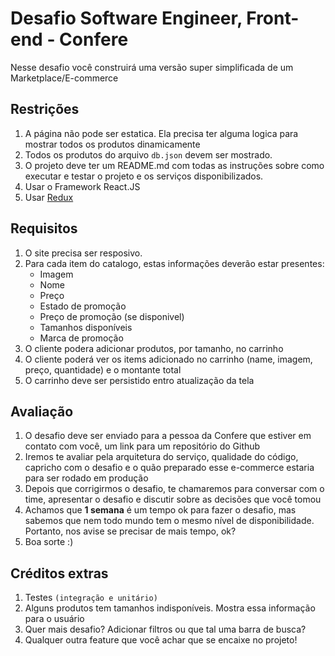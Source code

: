 # Desafio Software Engineer, Front-end - Confere

Nesse desafio você construirá uma versão super simplificada de um Marketplace/E-commerce

## Restrições

1. A página não pode ser estatica. Ela precisa ter alguma logica para mostrar todos os produtos dinamicamente
2. Todos os produtos do arquivo `db.json` devem ser mostrado.
3. O projeto deve ter um README.md com todas as instruções sobre como executar e testar o projeto e os serviços disponibilizados.
4. Usar o Framework React.JS
5. Usar [Redux](https://redux.js.org)

## Requisitos
  
1. O site precisa ser resposivo.
2. Para cada item do catalogo, estas informações deverão estar presentes:
	* Imagem
	* Nome
	* Preço
	* Estado de promoção
	* Preço de promoção (se disponivel)
	* Tamanhos disponíveis
	* Marca de promoção
3. O cliente podera adicionar produtos, por tamanho, no carrinho
4. O cliente poderá ver os items adicionado no carrinho (name, imagem, preço, quantidade) e o montante total
5. O carrinho deve ser persistido entro atualização da tela

## Avaliação

1. O desafio deve ser enviado para a pessoa da Confere que estiver em contato com você, um link para um repositório do Github
2. Iremos te avaliar pela arquitetura do serviço, qualidade do código, capricho com o desafio e o quão preparado esse e-commerce estaria para ser rodado em produção
3. Depois que corrigirmos o desafio, te chamaremos para conversar com o time, apresentar o desafio e discutir sobre as decisões que você tomou
4. Achamos que **1 semana** é um tempo ok para fazer o desafio, mas sabemos que nem todo mundo tem o mesmo nível de disponibilidade. Portanto, nos avise se precisar de mais tempo, ok?
5. Boa sorte :)

## Créditos extras

1. Testes `(integração e unitário)`
2. Alguns produtos tem tamanhos indisponíveis. Mostra essa informação para o usuário
3. Quer mais desafio? Adicionar filtros ou que tal uma barra de busca?
4. Qualquer outra feature que você achar que se encaixe no projeto!
